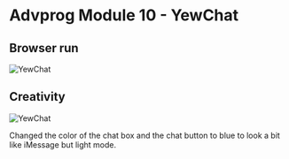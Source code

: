 # Advprog Module 10 - YewChat

## Browser run
![YewChat](img/ss1.png)

## Creativity
![YewChat](img/ss2.png)

Changed the color of the chat box and the chat button to blue to look a bit like iMessage but light mode.
